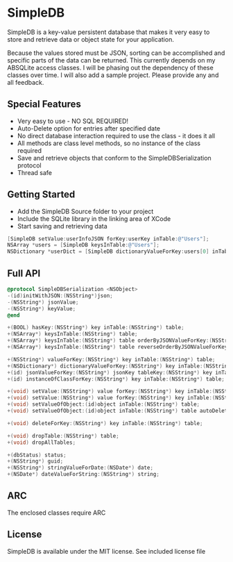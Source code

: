 SimpleDB
========

SimpleDB is a key-value persistent database that makes it very easy to store and retrieve data or object state for your application.

Because the values stored must be JSON, sorting can be accomplished and specific parts of the data can be returned. This currently depends on my ABSQLite access classes. I will be phasing out the dependency of these classes over time. I will also add a sample project. Please provide any and all feedback.

## Special Features
- Very easy to use - NO SQL REQUIRED!
- Auto-Delete option for entries after specified date
- No direct database interaction required to use the class - it does it all
- All methods are class level methods, so no instance of the class required
- Save and retrieve objects that conform to the SimpleDBSerialization protocol
- Thread safe

## Getting Started
- Add the SimpleDB Source folder to your project
- Include the SQLite library in the linking area of XCode
- Start saving and retrieving data

``` objective-c
[SimpleDB setValue:userInfoJSON forKey:userKey inTable:@"Users"];
NSArray *users = [SimpleDB keysInTable:@"Users"];
NSDictionary *userDict = [SimpleDB dictionaryValueForKey:users[0] inTable:@"Users"];
```

## Full API
``` objective-c
@protocol SimpleDBSerialization <NSObject>
-(id)initWithJSON:(NSString*)json;
-(NSString*) jsonValue;
-(NSString*) keyValue;
@end

+(BOOL) hasKey:(NSString*) key inTable:(NSString*) table;
+(NSArray*) keysInTable:(NSString*) table;
+(NSArray*) keysInTable:(NSString*) table orderByJSONValueForKey:(NSString*)jsonOrderKey passingTest:(BOOL (^)(NSString* key, NSString* value, NSDate* dateAdded, NSDate* dateModified));
+(NSArray*) keysInTable:(NSString*) table reverseOrderByJSONValueForKey:(NSString*)jsonOrderKey passingTest:(BOOL (^)(NSString* key, NSString* value, NSDate* dateAdded, NSDate* dateModified));

+(NSString*) valueForKey:(NSString*) key inTable:(NSString*) table;
+(NSDictionary*) dictionaryValueForKey:(NSString*) key inTable:(NSString*) table;
+(id) jsonValueForKey:(NSString*) jsonKey tableKey:(NSString*) key inTable:(NSString*) table;
+(id) instanceOfClassForKey:(NSString*) key inTable:(NSString*) table;

+(void) setValue:(NSString*) value forKey:(NSString*) key inTable:(NSString*) table;
+(void) setValue:(NSString*) value forKey:(NSString*) key inTable:(NSString*) table autoDeleteAfter:(NSDate*) date;
+(void) setValueOfObject:(id)object inTable:(NSString*) table;
+(void) setValueOfObject:(id)object inTable:(NSString*) table autoDeleteAfter:(NSDate*) date;

+(void) deleteForKey:(NSString*) key inTable:(NSString*) table;

+(void) dropTable:(NSString*) table;
+(void) dropAllTables;

+(dbStatus) status;
+(NSString*) guid;
+(NSString*) stringValueForDate:(NSDate*) date;
+(NSDate*) dateValueForString:(NSString*) string;
```

## ARC
The enclosed classes require ARC

## License

SimpleDB is available under the MIT license. See included license file
